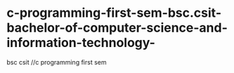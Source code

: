# c-programming-first-sem-bsc.csit-bachelor-of-computer-science-and-information-technology-
bsc csit //c programming first sem 

